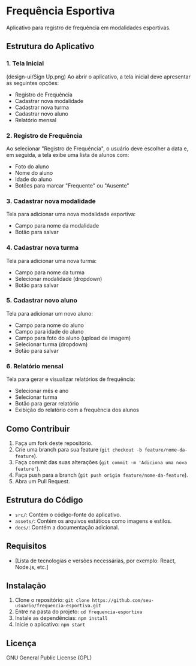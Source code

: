 # Frequência Esportiva

Aplicativo para registro de frequência em modalidades esportivas.

## Estrutura do Aplicativo

### 1. Tela Inicial
(design-ui/Sign Up.png)
Ao abrir o aplicativo, a tela inicial deve apresentar as seguintes opções:
- Registro de Frequência
- Cadastrar nova modalidade
- Cadastrar nova turma
- Cadastrar novo aluno
- Relatório mensal

### 2. Registro de Frequência
Ao selecionar "Registro de Frequência", o usuário deve escolher a data e, em seguida, a tela exibe uma lista de alunos com:
- Foto do aluno
- Nome do aluno
- Idade do aluno
- Botões para marcar "Frequente" ou "Ausente"

### 3. Cadastrar nova modalidade
Tela para adicionar uma nova modalidade esportiva:
- Campo para nome da modalidade
- Botão para salvar

### 4. Cadastrar nova turma
Tela para adicionar uma nova turma:
- Campo para nome da turma
- Selecionar modalidade (dropdown)
- Botão para salvar

### 5. Cadastrar novo aluno
Tela para adicionar um novo aluno:
- Campo para nome do aluno
- Campo para idade do aluno
- Campo para foto do aluno (upload de imagem)
- Selecionar turma (dropdown)
- Botão para salvar

### 6. Relatório mensal
Tela para gerar e visualizar relatórios de frequência:
- Selecionar mês e ano
- Selecionar turma
- Botão para gerar relatório
- Exibição do relatório com a frequência dos alunos

## Como Contribuir

1. Faça um fork deste repositório.
2. Crie uma branch para sua feature (`git checkout -b feature/nome-da-feature`).
3. Faça commit das suas alterações (`git commit -m 'Adiciona uma nova feature'`).
4. Faça push para a branch (`git push origin feature/nome-da-feature`).
5. Abra um Pull Request.

## Estrutura do Código

- `src/`: Contém o código-fonte do aplicativo.
- `assets/`: Contém os arquivos estáticos como imagens e estilos.
- `docs/`: Contém a documentação adicional.

## Requisitos

- [Lista de tecnologias e versões necessárias, por exemplo: React, Node.js, etc.]

## Instalação

1. Clone o repositório: `git clone https://github.com/seu-usuario/frequencia-esportiva.git`
2. Entre na pasta do projeto: `cd frequencia-esportiva`
3. Instale as dependências: `npm install`
4. Inicie o aplicativo: `npm start`

## Licença

GNU General Public License (GPL)

